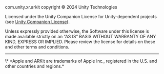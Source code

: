 com.unity.xr.arkit copyright © 2024 Unity Technologies

Licensed under the Unity Companion License for Unity-dependent projects (see [Unity Companion License](https://unity3d.com/legal/licenses/unity_companion_license)).

Unless expressly provided otherwise, the Software under this license is made available strictly on an “AS IS” BASIS WITHOUT WARRANTY OF ANY KIND, EXPRESS OR IMPLIED. Please review the license for details on these and other terms and conditions.


<hr>
\* *Apple and ARKit are trademarks of Apple Inc., registered in the U.S. and other countries and regions.*

